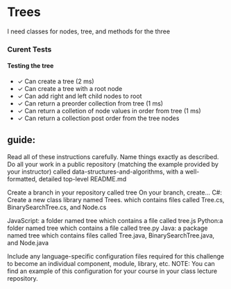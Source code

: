 # Trees

I need classes for nodes, tree, and methods for the three

### Curent Tests

  #### Testing the tree

-    ✓ Can create a tree (2 ms)
-    ✓ Can create a tree with a root node
-    ✓ Can add right and left child nodes to root
-    ✓ Can return a preorder collection from tree (1 ms)
-    ✓ Can return a colletion of node values in order from tree (1 ms)
-    ✓ Can return a collection post order from the tree nodes

## guide:

Read all of these instructions carefully. Name things exactly as described.
Do all your work in a public repository (matching the example provided by your instructor) called data-structures-and-algorithms, with a well-formatted, detailed top-level README.md

Create a branch in your repository called tree
On your branch, create…
C#: Create a new class library named Trees. which contains files called Tree.cs, BinarySearchTree.cs, and Node.cs

JavaScript: a folder named tree which contains a file called tree.js
Python:a folder named tree which contains a file called tree.py
Java: a package named tree which contains files called Tree.java, BinarySearchTree.java, and Node.java

Include any language-specific configuration files required for this challenge to become an individual component, module, library, etc.
NOTE: You can find an example of this configuration for your course in your class lecture repository.


